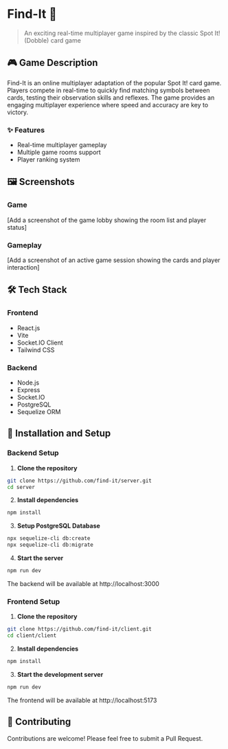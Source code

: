 # Find-It 🎯

> An exciting real-time multiplayer game inspired by the classic Spot It! (Dobble) card game

## 🎮 Game Description

Find-It is an online multiplayer adaptation of the popular Spot It! card game. Players compete in real-time to quickly find matching symbols between cards, testing their observation skills and reflexes. The game provides an engaging multiplayer experience where speed and accuracy are key to victory.

### ✨ Features

- Real-time multiplayer gameplay
- Multiple game rooms support
- Player ranking system

## 🖼️ Screenshots

### Game 
[Add a screenshot of the game lobby showing the room list and player status]

### Gameplay
[Add a screenshot of an active game session showing the cards and player interaction]

## 🛠️ Tech Stack

### Frontend
- React.js
- Vite
- Socket.IO Client
- Tailwind CSS

### Backend
- Node.js
- Express
- Socket.IO
- PostgreSQL
- Sequelize ORM

## 🚀 Installation and Setup

### Backend Setup

1. **Clone the repository**
```bash
git clone https://github.com/find-it/server.git
cd server
```

2. **Install dependencies**
```bash
npm install
```

3. **Setup PostgreSQL Database**
```bash
npx sequelize-cli db:create
npx sequelize-cli db:migrate
```

4. **Start the server**
```bash
npm run dev
```
The backend will be available at http://localhost:3000

### Frontend Setup

1. **Clone the repository**
```bash
git clone https://github.com/find-it/client.git
cd client/client
```

2. **Install dependencies**
```bash
npm install
```

3. **Start the development server**
```bash
npm run dev
```
The frontend will be available at http://localhost:5173

## 🤝 Contributing

Contributions are welcome! Please feel free to submit a Pull Request.

